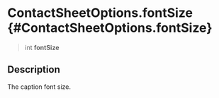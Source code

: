 ContactSheetOptions.fontSize {#ContactSheetOptions.fontSize}
============================

> int **fontSize**

Description
-----------

The caption font size.
